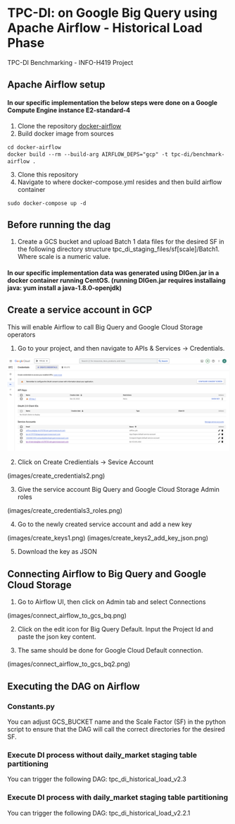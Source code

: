 # TPC-DI: on Google Big Query using Apache Airflow - Historical Load Phase 
TPC-DI Benchmarking - INFO-H419 Project

## Apache Airflow setup

#### In our specific implementation the below steps were done on a Google Compute Engine instance E2-standard-4 

1. Clone the repository [docker-airflow](https://github.com/puckel/docker-airflow)
2. Build docker image from sources 
```console 
cd docker-airflow
docker build --rm --build-arg AIRFLOW_DEPS="gcp" -t tpc-di/benchmark-airflow .
```
3. Clone this repository
4. Navigate to where docker-compose.yml resides and then build airflow container
```console 
sudo docker-compose up -d 
```
## Before running the dag

1. Create a GCS bucket and upload Batch 1 data files for the desired SF in the following directory structure tpc_di_staging_files/sf[scale]/Batch1. Where scale is a numeric value. 

#### In our specific implementation data was generated using DIGen.jar in a docker container running CentOS. (running DIGen.jar requires installaing java: yum install a java-1.8.0-openjdk)

## Create a service account in GCP 

This will enable Airflow to call Big Query and Google Cloud Storage operators

1. Go to your project, and then navigate to APIs & Services -> Credentials. 

![](images/create_credentials1.png)

2. Click on Create Credientials -> Sevice Account 

(images/create_credentials2.png)

3. Give the service account Big Query and Google Cloud Storage Admin roles 

(images/create_credentials3_roles.png)

4. Go to the newly created service account and add a new key

(images/create_keys1.png)
(images/create_keys2_add_key_json.png)

5. Download the key as JSON 

## Connecting Airflow to Big Query and Google Cloud Storage 

1. Go to Airflow UI, then click on Admin tab and select Connections

(images/connect_airflow_to_gcs_bq.png)

2. Click on the edit icon for Big Query Default. Input the Project Id and paste the json key content. 

3. The same should be done for Google Cloud Default connection. 

(images/connect_airflow_to_gcs_bq2.png)

## Executing the DAG on Airflow 

### Constants.py 

You can adjust GCS_BUCKET name and the Scale Factor (SF) in the python script to ensure that the DAG will call the correct directories for the desired SF. 

### Execute DI process without daily_market staging table partitioning

You can trigger the following DAG: tpc_di_historical_load_v2.3

### Execute DI process with daily_market staging table partitioning

You can trigger the following DAG: tpc_di_historical_load_v2.2.1






